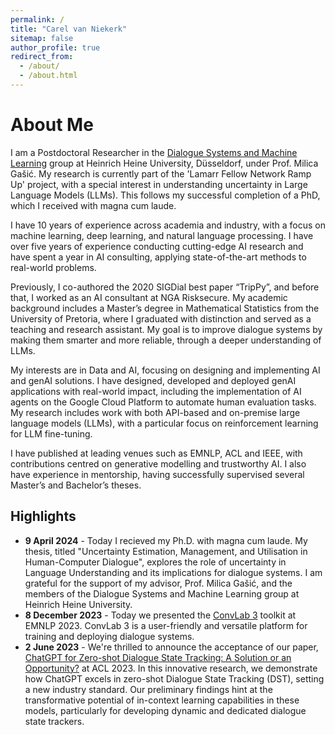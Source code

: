 ```yaml
---
permalink: /
title: "Carel van Niekerk"
sitemap: false
author_profile: true
redirect_from: 
  - /about/
  - /about.html
---
```


About Me
======
I am a Postdoctoral Researcher in the [Dialogue Systems and Machine Learning](https://www.cs.hhu.de/en/research-groups/dialog-systems-and-machine-learning.html) group at Heinrich Heine University, Düsseldorf, under Prof. Milica Gašić. My research is currently part of the 'Lamarr Fellow Network Ramp Up' project, with a special interest in understanding uncertainty in Large Language Models (LLMs). This follows my successful completion of a PhD, which I received with magna cum laude.

I have 10 years of experience across academia and industry, with a focus on machine learning, deep learning, and natural language processing. I have over five years of experience conducting cutting-edge AI research and have spent a year in AI consulting, applying state-of-the-art methods to real-world problems.

Previously, I co-authored the 2020 SIGDial best paper “TripPy”, and before that, I worked as an AI consultant at NGA Risksecure. My academic background includes a Master’s degree in Mathematical Statistics from the University of Pretoria, where I graduated with distinction and served as a teaching and research assistant. My goal is to improve dialogue systems by making them smarter and more reliable, through a deeper understanding of LLMs.

My interests are in Data and AI, focusing on designing and implementing AI and genAI solutions. I have designed, developed and deployed genAI applications with real-world impact, including the implementation of AI agents on the Google Cloud Platform to automate human evaluation tasks. My research includes work with both API-based and on-premise large language models (LLMs), with a particular focus on reinforcement learning for LLM fine-tuning.

I have published at leading venues such as EMNLP, ACL and IEEE, with contributions centred on generative modelling and trustworthy AI.  I also have experience in mentorship, having successfully supervised several Master’s and Bachelor’s theses.


Highlights
------

* **9 April 2024** - Today I recieved my Ph.D. with magna cum laude. My thesis, titled "Uncertainty Estimation, Management, and Utilisation in Human-Computer Dialogue", explores the role of uncertainty in Language Understanding and its implications for dialogue systems. I am grateful for the support of my advisor, Prof. Milica Gašić, and the members of the Dialogue Systems and Machine Learning group at Heinrich Heine University.
* **8 December 2023** - Today we presented the [ConvLab 3](https://github.com/ConvLab/ConvLab-3) toolkit at EMNLP 2023. ConvLab 3 is a user-friendly and versatile platform for training and deploying dialogue systems.
* **2 June 2023** - We're thrilled to announce the acceptance of our paper, [ChatGPT for Zero-shot Dialogue State Tracking: A Solution or an Opportunity?](https://carelvniekerk.github.io/publication/2023-chatgptdst) at ACL 2023. In this innovative research, we demonstrate how ChatGPT excels in zero-shot Dialogue State Tracking (DST), setting a new industry standard. Our preliminary findings hint at the transformative potential of in-context learning capabilities in these models, particularly for developing dynamic and dedicated dialogue state trackers.
